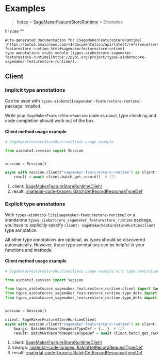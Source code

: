 # Examples

> [Index](../README.md) > [SageMakerFeatureStoreRuntime](./README.md) > Examples

!!! note ""

    Auto-generated documentation for [SageMakerFeatureStoreRuntime](https://boto3.amazonaws.com/v1/documentation/api/latest/reference/services/sagemaker-featurestore-runtime.html#sagemakerfeaturestoreruntime)
    type annotations stubs module [types-aiobotocore-sagemaker-featurestore-runtime](https://pypi.org/project/types-aiobotocore-sagemaker-featurestore-runtime/).

## Client

### Implicit type annotations

Can be used with `types-aioboto3[sagemaker-featurestore-runtime]` package installed.

Write your `SageMakerFeatureStoreRuntime` code as usual,
type checking and code completion should work out of the box.



#### Client method usage example

```python
# SageMakerFeatureStoreRuntimeClient usage example

from aioboto3.session import Session


session = Session()

async with session.client("sagemaker-featurestore-runtime") as client:  # (1)
    result = await client.batch_get_record()  # (2)
```

1. client: [SageMakerFeatureStoreRuntimeClient](./client.md)
2. result: [:material-code-braces: BatchGetRecordResponseTypeDef](./type_defs.md#batchgetrecordresponsetypedef)






### Explicit type annotations

With `types-aioboto3-lite[sagemaker-featurestore-runtime]`
or a standalone `types_aiobotocore_sagemaker_featurestore_runtime` package, you have to explicitly specify
`client: SageMakerFeatureStoreRuntimeClient` type annotation.

All other type annotations are optional, as types should be discovered automatically.
However, these type annotations can be helpful in your functions and methods.


#### Client method usage example

```python
# SageMakerFeatureStoreRuntimeClient usage example with type annotations

from aioboto3.session import Session

from types_aiobotocore_sagemaker_featurestore_runtime.client import SageMakerFeatureStoreRuntimeClient
from types_aiobotocore_sagemaker_featurestore_runtime.type_defs import BatchGetRecordResponseTypeDef
from types_aiobotocore_sagemaker_featurestore_runtime.type_defs import BatchGetRecordRequestTypeDef


session = Session()

client: SageMakerFeatureStoreRuntimeClient
async with session.client("sagemaker-featurestore-runtime") as client:  # (1)
    kwargs: BatchGetRecordRequestTypeDef = {...}  # (2)
    result: BatchGetRecordResponseTypeDef = await client.batch_get_record(**kwargs)  # (3)
```

1. client: [SageMakerFeatureStoreRuntimeClient](./client.md)
2. kwargs: [:material-code-braces: BatchGetRecordRequestTypeDef](./type_defs.md#batchgetrecordrequesttypedef)
3. result: [:material-code-braces: BatchGetRecordResponseTypeDef](./type_defs.md#batchgetrecordresponsetypedef)






